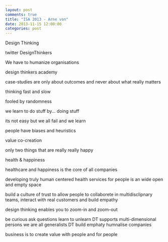 ```yaml
---
layout: post
comments: true
title: "ISA 2013 - Arne von"
date: 2013-11-15 12:00:00
categories: post
---
```


Design Thinking

 twitter DesignThinkers

We have to humanize organisations

design thinkers academy

case-studies are only about outcomes and never about what really matters

thinking fast and slow

fooled by randomness

we learn to do stuff by... doing stuff

its not easy but we all fail and we learn

people have biases and heuristics

value co-creation

only two things that are really really happy

health & happiness

healthcare and happiness is the core of all companies

developing truly human centered health services for people is an wide open and empty space

build a culture of trust to allow people to collaborete in multidisclipnary teams, interact with real customers and build empathy

design thinking enables you to zoom-in and zoom-out

be curious
ask questions
learn to unlearn
DT supports multi-dimensional persons
we are all generalists
DT build emphaty
humnalise companies

business is to create value with people and for people

